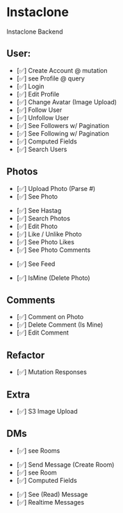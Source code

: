 # Instaclone

Instaclone Backend

## User:

- [✅] Create Account @ mutation
- [✅] see Profile @ query
- [✅] Login
- [✅] Edit Profile
- [✅] Change Avatar (Image Upload)
- [✅] Follow User
- [✅] Unfollow User
- [✅] See Followers w/ Pagination
- [✅] See Following w/ Pagination
- [✅] Computed Fields
- [✅] Search Users

## Photos

- [✅] Upload Photo (Parse #)
- [✅] See Photo
<!-- #food / 2,050,459 posts / photos 이런 기능 -->
- [✅] See Hastag
- [✅] Search Photos
- [✅] Edit Photo
- [✅] Like / Unlike Photo
- [✅] See Photo Likes
- [✅] See Photo Comments
<!-- 내가 팔로우 하는 유저들의 사진을 모아보는 것- pagination: cursor pagination과 offset pagination 마음대로 -->
- [✅] See Feed
<!-- isMine: Comment 작성자 / 내가 Comment를 작성했다면 Comment를 삭제할 수 있는 x 버튼 보여주기 -->
- [✅] IsMine (Delete Photo)

## Comments

- [✅] Comment on Photo
- [✅] Delete Comment (Is Mine)
- [✅] Edit Comment

## Refactor

- [✅] Mutation Responses

## Extra

- [✅] S3 Image Upload

## DMs

- [✅] see Rooms
<!-- 오직 내가 메세지를 보낼 때에만 대화방을 만들고 싶은 거야 -->
- [✅] Send Message (Create Room)
- [✅] see Room
  <!-- 메세지 상에 seen(읽음 표시) 기능 새롭게 구현 / 대화방을 눌렀으면 그 메세지를 읽음 표시가 된다. -->
  <!-- 예를 들어 아직 25개의 읽지 않은 메세지가 있다고 알려주는 것 -->
- [✅] Computed Fields
<!-- 우리가 대화방 안에 들어갈 때 메세지를 화면상에 떠있으면 그 메세지는 읽혔졌다(seen)라고 표시된다. -->
- [✅] See (Read) Message
- [✅] Realtime Messages

<!-- {
  rooms {
    users{
        avatar
        username
    }
    unreadNumber (읽지 않은 메세지 )
  }
  room(방 내부) {
      users{
          avatars
          username
      }
      messages {
          payload (데이터 정보들 예시 아래에 있음 )
          seen True or False (바로 읽음 표시 기능)
      }
  }
} -->
<!-- user와 messages를 room의 field로 더해야 해 왜냐하면 사용자 간의 relationship을 디폴트로 로딩하는 게 아니거든  -->

<!-- payload 뜻! {
	"status" :
	"from": "localhost",
	"to": "http://melonicedlatte.com/chatroom/1",
	"method": "GET",
	"data":{ "message" : "There is a cutty dog!" }
} -->
